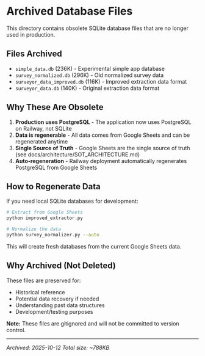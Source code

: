 # Archived Database Files

This directory contains obsolete SQLite database files that are no longer used in production.

## Files Archived

- `simple_data.db` (236K) - Experimental simple app database
- `survey_normalized.db` (296K) - Old normalized survey data
- `surveyor_data_improved.db` (116K) - Improved extraction data format
- `surveyor_data.db` (140K) - Original extraction data format

## Why These Are Obsolete

1. **Production uses PostgreSQL** - The application now uses PostgreSQL on Railway, not SQLite
2. **Data is regenerable** - All data comes from Google Sheets and can be regenerated anytime
3. **Single Source of Truth** - Google Sheets are the single source of truth (see docs/architecture/SOT_ARCHITECTURE.md)
4. **Auto-regeneration** - Railway deployment automatically regenerates PostgreSQL from Google Sheets

## How to Regenerate Data

If you need local SQLite databases for development:

```bash
# Extract from Google Sheets
python improved_extractor.py

# Normalize the data
python survey_normalizer.py --auto
```

This will create fresh databases from the current Google Sheets data.

## Why Archived (Not Deleted)

These files are preserved for:
- Historical reference
- Potential data recovery if needed
- Understanding past data structures
- Development/testing purposes

**Note:** These files are gitignored and will not be committed to version control.

---

*Archived: 2025-10-12*
*Total size: ~788KB*
